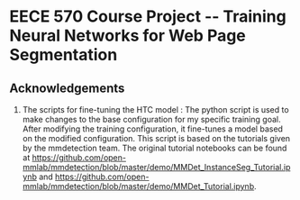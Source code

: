 # EECE 570 Course Project -- Training Neural Networks for Web Page Segmentation

## Acknowledgements

1. The scripts for fine-tuning the HTC model
   :
   The python script is used to make changes to the base configuration for my specific training goal.
   After modifying the training configuration, it fine-tunes a model based on the modified configuration.
   This script is based on the tutorials given by the mmdetection team. The original tutorial notebooks can be found at
   https://github.com/open-mmlab/mmdetection/blob/master/demo/MMDet_InstanceSeg_Tutorial.ipynb
   and
   https://github.com/open-mmlab/mmdetection/blob/master/demo/MMDet_Tutorial.ipynb.